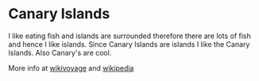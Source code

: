 # Canary Islands

I like eating fish and islands are surrounded therefore there are lots of fish and hence I like islands. Since Canary Islands are islands I like the Canary Islands.
Also Canary's are cool.

More info at [wikivoyage](https://en.wikivoyage.org/wiki/Canary_Islands) and [wikipedia](https://en.wikipedia.org/wiki/Canary_islands)